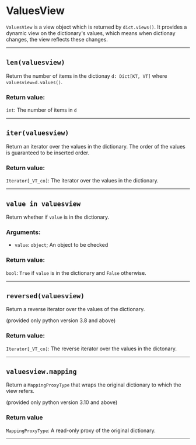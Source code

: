 # ValuesView

`ValuesView` is a view object which is returned by `dict.views()`. It provides a dynamic view on the dictionary's values, which means when dictionay changes, the view reflects these changes.

---

## `len(valuesview)`

Return the number of items in the dictionay `d: Dict[KT, VT]` where `valuesview=d.values()`.

### Return value:

`int`: The number of items in `d`

---

## `iter(valuesview)`

Return an iterator over the values in the dictionary.
The order of the values is guaranteed to be inserted order.

### Return value:

`Iterator[_VT_co]`: The iterator over the values in the dictionary.

---

## `value in valuesview`

Return whether if `value` is in the dictionary.

### Arguments:

- `value`: `object`; An object to be checked

### Return value:

`bool`: `True` if `value` is in the dictionary and `False` otherwise.

---

## `reversed(valuesview)`

Return a reverse iterator over the values of the dictionary.

(provided only python version 3.8 and above)

### Return value:

`Iterator[_VT_co]`: The reverse iterator over the values in the dictonary.

---

## `valuesview.mapping`

Return a `MappingProxyType` that wraps the original dictionary to which the view refers.

(provided only python version 3.10 and above)

### Return value

`MappingProxyType`: A read-only proxy of the original dictionary.

---
